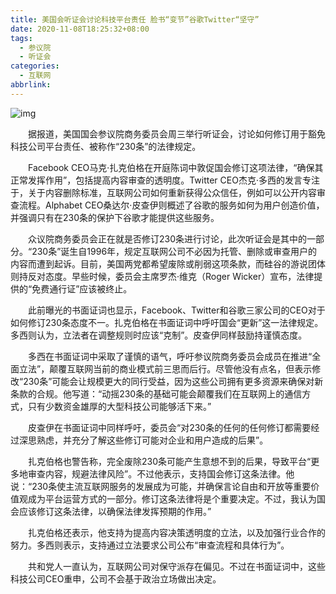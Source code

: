```yaml
---
title: 美国会听证会讨论科技平台责任 脸书“变节”谷歌Twitter“坚守”
date: 2020-11-08T18:25:32+08:00
tags:
  - 参议院
  - 听证会
categories:
  - 互联网
abbrlink:
---
```


![img](https://cdn.jsdelivr.net/gh/yakeing/Documentation@main/Hexo/images/6191-kcaeqzx8899743.png)

　　据报道，美国国会参议院商务委员会周三举行听证会，讨论如何修订用于豁免科技公司平台责任、被称作“230条”的法律规定。

　　Facebook CEO马克·扎克伯格在开庭陈词中敦促国会修订这项法律，“确保其正常发挥作用”，包括提高内容审查的透明度。Twitter CEO杰克·多西的发言专注于，关于内容删除标准，互联网公司如何重新获得公众信任，例如可以公开内容审查流程。Alphabet CEO桑达尔·皮查伊则概述了谷歌的服务如何为用户创造价值，并强调只有在230条的保护下谷歌才能提供这些服务。

　　众议院商务委员会正在就是否修订230条进行讨论，此次听证会是其中的一部分。“230条”诞生自1996年，规定互联网公司不必因为托管、删除或审查用户的内容而遭到起诉。目前，美国两党都希望废除或削弱这项条款，而硅谷的游说团体则持反对态度。早些时候，委员会主席罗杰·维克（Roger Wicker）宣布，法律提供的“免费通行证”应该被终止。

　　此前曝光的书面证词也显示，Facebook、Twitter和谷歌三家公司的CEO对于如何修订230条态度不一。扎克伯格在书面证词中呼吁国会“更新”这一法律规定。多西则认为，立法者在调整规则时应该“克制”。皮查伊同样鼓励持谨慎态度。

　　多西在书面证词中采取了谨慎的语气，呼吁参议院商务委员会成员在推进“全面立法”，颠覆互联网当前的商业模式前三思而后行。尽管他没有点名，但表示修改“230条”可能会让规模更大的同行受益，因为这些公司拥有更多资源来确保对新条款的合规。他写道：“动摇230条的基础可能会颠覆我们在互联网上的通信方式，只有少数资金雄厚的大型科技公司能够活下来。”

　　皮查伊在书面证词中同样呼吁，委员会“对230条的任何的任何修订都需要经过深思熟虑，并充分了解这些修订可能对企业和用户造成的后果”。

　　扎克伯格也警告称，完全废除230条可能产生意想不到的后果，导致平台“更多地审查内容，规避法律风险”。不过他表示，支持国会修订这条法律。他说：“230条使主流互联网服务的发展成为可能，并确保言论自由和开放等重要价值观成为平台运营方式的一部分。修订这条法律将是个重要决定。不过，我认为国会应该修订这条法律，以确保法律发挥预期的作用。”

　　扎克伯格还表示，他支持为提高内容决策透明度的立法，以及加强行业合作的努力。多西则表示，支持通过立法要求公司公布“审查流程和具体行为”。

　　共和党人一直认为，互联网公司对保守派存在偏见。不过在书面证词中，这些科技公司CEO重申，公司不会基于政治立场做出决定。